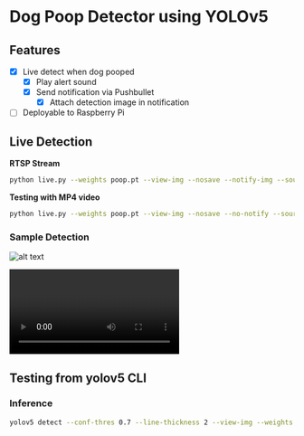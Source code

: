 # Dog Poop Detector using YOLOv5

## Features
- [x] Live detect when dog pooped
    - [x] Play alert sound
    - [x] Send notification via Pushbullet
        - [x] Attach detection image in notification
- [ ] Deployable to Raspberry Pi

## Live Detection
**RTSP Stream**
```bash
python live.py --weights poop.pt --view-img --nosave --notify-img --source rtsp://your_rtsp_url
```

**Testing with MP4 video**
```bash
python live.py --weights poop.pt --view-img --nosave --no-notify --source dataset/tests/test1.mp4
```

### Sample Detection
![alt text](./docs/sample.gif "Live Detection 1")

<video controls>
  <source src="./docs/sample1.mp4" type="video/mp4">
  Your browser does not support the video tag.
</video>

## Testing from yolov5 CLI
### Inference
```bash
yolov5 detect --conf-thres 0.7 --line-thickness 2 --view-img --weights poop.pt --source dataset/tests/test1.mp4
```
